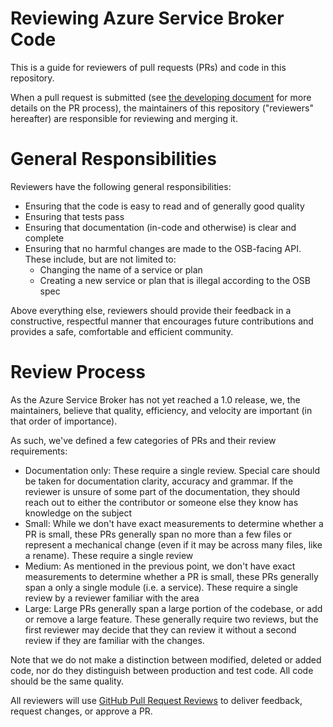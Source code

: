 # Reviewing Azure Service Broker Code

This is a guide for reviewers of pull requests (PRs) and code in this repository.

When a pull request is submitted (see 
[the developing document](./developing.md) for more details on the PR process),
the maintainers of this repository ("reviewers" hereafter) are responsible 
for reviewing and merging it.

# General Responsibilities

Reviewers have the following general responsibilities:

- Ensuring that the code is easy to read and of generally good quality
- Ensuring that tests pass
- Ensuring that documentation (in-code and otherwise) is clear and complete
- Ensuring that no harmful changes are made to the OSB-facing API. These include, but are
not limited to:
    - Changing the name of a service or plan
    - Creating a new service or plan that is illegal according to the OSB spec

Above everything else, reviewers should provide their feedback in a constructive, respectful
manner that encourages future contributions and provides a safe, comfortable and efficient
community.

# Review Process

As the Azure Service Broker has not yet reached a 1.0 release, we, the maintainers, believe
that quality, efficiency, and velocity are important (in that order of importance).

As such, we've defined a few categories of PRs and their review requirements:

- Documentation only: These require a single review. Special care should be taken
for documentation clarity, accuracy and grammar. If the reviewer is unsure of 
some part of the documentation, they should reach out to either the contributor
 or someone else they know has knowledge on the subject
- Small: While we don't have exact measurements to determine whether a PR is small,
these PRs generally span no more than a few files or represent a mechanical change
(even if it may be across many files, like a rename). These require a single review
- Medium: As mentioned in the previous point, we don't have exact measurements to 
determine whether a PR is small, these PRs generally span a only a single module 
(i.e. a service). These require a single review by a reviewer familiar with the area
- Large: Large PRs generally span a large portion of the codebase, or add or remove
a large feature. These generally require two reviews, but the first reviewer may 
decide that they can review it without a second review if they are familiar with
the changes.

Note that we do not make a distinction between modified, deleted or added code,
nor do they distinguish between production and test code. All code should be
the same quality.

All reviewers will use 
[GitHub Pull Request Reviews](https://help.github.com/articles/about-pull-request-reviews/)
to deliver feedback, request changes, or approve a PR.
